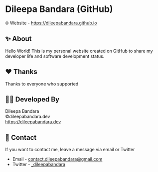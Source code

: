 # Dileepa Bandara (GitHub)

🌐 Website  - https://dileepabandara.github.io

## ✨ About

Hello World! This is my personal website created on GitHub to share my developer life and software development status.

## ❤️ Thanks

Thanks to everyone who supported

## 👨‍💻 Developed By

Dileepa Bandara  
©dileepabandara.dev  
<https://dileepabandara.dev>

## 💬 Contact

If you want to contact me, leave a message via email or Twitter

- Email - <contact.dileepabandara@gmail.com>
- Twitter - [_dileepabandara](https://twitter.com/_dileepabandara)
